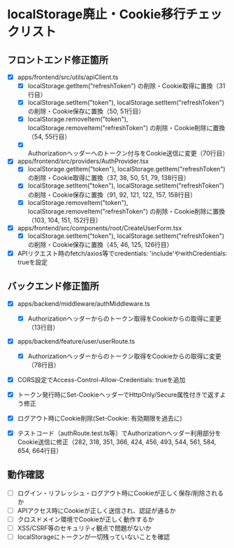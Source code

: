 # localStorage廃止・Cookie移行チェックリスト

## フロントエンド修正箇所

- [x] apps/frontend/src/utils/apiClient.ts
  - [x] localStorage.getItem("refreshToken") の削除・Cookie取得に置換（31行目）
  - [x] localStorage.setItem("token"), localStorage.setItem("refreshToken") の削除・Cookie保存に置換（50, 51行目）
  - [x] localStorage.removeItem("token"), localStorage.removeItem("refreshToken") の削除・Cookie削除に置換（54, 55行目）
  - [x] Authorizationヘッダーへのトークン付与をCookie送信に変更（70行目）

- [x] apps/frontend/src/providers/AuthProvider.tsx
  - [x] localStorage.getItem("token"), localStorage.getItem("refreshToken") の削除・Cookie取得に置換（37, 38, 50, 51, 79, 138行目）
  - [x] localStorage.setItem("token"), localStorage.setItem("refreshToken") の削除・Cookie保存に置換（91, 92, 121, 122, 157, 158行目）
  - [x] localStorage.removeItem("token"), localStorage.removeItem("refreshToken") の削除・Cookie削除に置換（103, 104, 151, 152行目）

- [x] apps/frontend/src/components/root/CreateUserForm.tsx
  - [x] localStorage.setItem("token"), localStorage.setItem("refreshToken") の削除・Cookie保存に置換（45, 46, 125, 126行目）

- [x] APIリクエスト時のfetch/axios等でcredentials: 'include'やwithCredentials: trueを設定

## バックエンド修正箇所

- [x] apps/backend/middleware/authMiddleware.ts
  - [x] Authorizationヘッダーからのトークン取得をCookieからの取得に変更（13行目）

- [x] apps/backend/feature/user/userRoute.ts
  - [x] Authorizationヘッダーからのトークン取得をCookieからの取得に変更（78行目）

- [x] CORS設定でAccess-Control-Allow-Credentials: trueを追加

- [x] トークン発行時にSet-CookieヘッダーでHttpOnly/Secure属性付きで返すよう修正

- [x] ログアウト時にCookie削除(Set-Cookie: 有効期限を過去に)

- [x] テストコード（authRoute.test.ts等）でAuthorizationヘッダー利用部分をCookie送信に修正（282, 318, 351, 366, 424, 456, 493, 544, 561, 584, 654, 664行目）

## 動作確認

- [ ] ログイン・リフレッシュ・ログアウト時にCookieが正しく保存/削除されるか
- [ ] APIアクセス時にCookieが正しく送信され、認証が通るか
- [ ] クロスドメイン環境でCookieが正しく動作するか
- [ ] XSS/CSRF等のセキュリティ観点で問題がないか
- [ ] localStorageにトークンが一切残っていないことを確認
